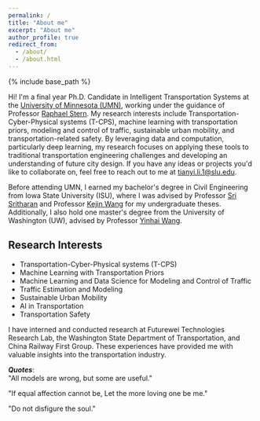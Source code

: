 ```yaml
---
permalink: /
title: "About me"
excerpt: "About me"
author_profile: true
redirect_from: 
  - /about/
  - /about.html
---
```

{% include base_path %}
<!-- Google tag (gtag.js) -->
<script async src="https://www.googletagmanager.com/gtag/js?id=G-3E74C49H73"></script>
<script>
  window.dataLayer = window.dataLayer || [];
  function gtag(){dataLayer.push(arguments);}
  gtag('js', new Date());

  gtag('config', 'G-3E74C49H73');
</script>

Hi! I'm a final year Ph.D. Candidate in Intelligent Transportation Systems at the [University of Minnesota (UMN)](https://cse.umn.edu/cege/tianyi-li), working under the guidance of Professor [Raphael Stern](https://cse.umn.edu/cege/stern-raphael). My research interests include Transportation-Cyber-Physical systems (T-CPS), machine learning with transportation priors, modeling and control of traffic, sustainable urban mobility, and transportation-related safety. By leveraging data and computation, particularly deep learning, my research focuses on applying these tools to traditional transportation engineering challenges and developing an understanding of future city design. If you have any ideas or projects you'd like to collaborate on, feel free to reach out to me at tianyi.li.1@slu.edu.

Before attending UMN, I earned my bachelor's degree in Civil Engineering from Iowa State University (ISU), where I was advised by Professor [Sri Sritharan](https://www.engineering.iastate.edu/people/profile/sri/) and Professor [Kejin Wang](https://www.engineering.iastate.edu/people/profile/kejinw/) for my undergraduate theses. Additionally, I also hold one master's degree from the University of Washington (UW), advised by Professor [Yinhai Wang](https://www.ce.washington.edu/facultyfinder/yinhai-wang). 

Research Interests
---
* Transportation-Cyber-Physical systems (T-CPS)
* Machine Learning with Transportation Priors
* Machine Learning and Data Science for Modeling and Control of Traffic
* Traffic Estimation and Modeling
* Sustainable Urban Mobility
* AI in Transportation
* Transportation Safety


I have interned and conducted research at Futurewei Technologies Research Lab, the Washington State Department of Transportation, and China Railway First Group. These experiences have provided me with valuable insights into the transportation industry.

***Quotes***:<br/>
"All models are wrong, but some are useful."<br/>

"If equal affection cannot be, Let the more loving one be me."<br/>

"Do not disfigure the soul."<br/>


<!--"Doing a PhD and conducting research is just a job. Doing ok jobs and being an average person is already excellent. My life has been happy; I have lovely parents and partner. I do not need to use work/career to prove myself"<br/>>-->





<script type='text/javascript' id='clustrmaps' src='//cdn.clustrmaps.com/map_v2.js?cl=ffffff&w=a&t=tt&d=mOLq8ml6_8GeJFfRaOGlKt1qOHfyBzpQU0YGiQEZeOA'></script>
